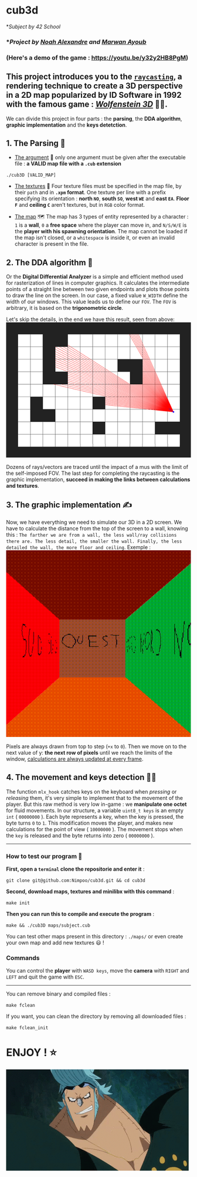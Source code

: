 # cub3d
**Subject by 42 School*

### **Project by <ins>[Noah Alexandre](https://github.com/noalexan)</ins> and <ins>[Marwan Ayoub](https://github.com/Nimpoo)</ins>*
### (Here's a demo of the game : https://youtu.be/y32y2HB8PgM)

## This project introduces you to the [`raycasting`](https://en.wikipedia.org/wiki/Ray_casting), a rendering technique to create a 3D perspective in a 2D map popularized by ID Software in 1992 with the famous game : *[Wolfenstein 3D](https://en.wikipedia.org/wiki/Wolfenstein_3D)* 🔫💪.

We can divide this project in four parts : the **parsing**, the **DDA algorithm**, **graphic implementation** and the **keys detetction**.

## 1. The Parsing 🔨
- <ins>The argument</ins> 💭
only one argument must be given after the executable file : **a VALID map file with a `.cub` extension**
```
./cub3D [VALID_MAP]
```

- <ins>The textures</ins> 🎨
Four texture files must be specified in the map file, by their `path` and in **`.xpm` format**. One texture per line with a prefix specifying its orientation : **north `NO`**, **south `SO`**, **west `WE`** and **east `EA`**. **Floor `F`** and **ceiling `C`** aren't textures, but in `RGB` color format.

- <ins>The map</ins> 🗺️
The map has 3 types of entity represented by a character : `1` is a **wall**, `0` a **free space** where the player can move in, and `N/S/W/E` is the **player with his spawning orientation**.
The map cannot be loaded if the map isn't closed, or a `whitespace` is inside it, or even an invalid character is present in the file.

## 2. The DDA algorithm 🧮
Or the **Digital Differential Analyzer** is a simple and efficient method used for rasterization of lines in computer graphics. It calculates the intermediate points of a straight line between two given endpoints and plots those points to draw the line on the screen.
In our case, a fixed value `W_WIDTH` define the width of our windows. This value leads us to define our `FOV`. The `FOV` is arbitrary, it is based on the **trigonometric circle**.

Let's skip the details, in the end we have this result, seen from above:
![](./doc/DDA.jpg)

Dozens of rays/vectors are traced until the impact of a mus with the limit of the self-imposed FOV.
The last step for completing the raycasting is the graphic implementation, **succeed in making the links between calculations and textures**.

## 3. The graphic implementation ✍️
Now, we have everything we need to simulate our 3D in a 2D screen.
We have to calculate the distance from the top of the screen to a wall, knowing this : `The farther we are from a wall, the less wall/ray collisions there are.
The less detail, the smaller the wall.
Finally, the less detailed the wall, the more floor and ceiling`.
Exemple :
![](./doc/raycasting.gif)

Pixels are always drawn from top to step (`+x` to `0`). Then we move on to the next value of y: **the next row of pixels** until we reach the limits of the window, <ins>calculations are always updated at every frame</ins>.

## 4. The movement and keys detection 🚶‍♂️
The function `mlx_hook` catches keys on the keyboard when *pressing* or *releasing* them, it's very simple to implement that to the movement of the player.
But this raw method is very low in-game : we **manipulate one octet** for fluid movements.
In our structure, a variable `uint8_t keys` is an empty `int` ( `00000000` ). Each byte represents a key, when the key is pressed, the byte turns `0` to `1`. This modification moves the player, and makes new calculations for the point of view ( `10000000` ). The movement stops when the `key` is released and the byte returns into zero ( `00000000` ).

---

### How to test our program 👾

**First, open a `terminal` clone the repositorie and enter it** :
```
git clone git@github.com:Nimpoo/cub3d.git && cd cub3d
```

**Second, download maps, textures and minilibx with this command** :
```
make init
```
**Then you can run this to compile and execute the program** :
```
make && ./cub3D maps/subject.cub
```
You can test other maps present in this directory : `./maps/` or even create your own map and add new textures 😃 !

### Commands
You can control the **player** with `WASD keys`, move the **camera** with `RIGHT` and `LEFT` and quit the game with `ESC`.

---

You can remove binary and compiled files :
```
make fclean
```
If you want, you can clean the directory by removing all downloaded files :
```
make fclean_init
```

# ENJOY ! ⭐️
![](./doc/franjy_thumb_up.gif)
